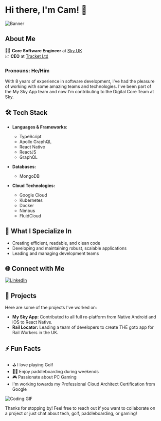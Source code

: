 # Hi there, I'm Cam! 👋

![Banner](https://media.giphy.com/media/xT9IgG50Fb7Mi0prBC/giphy.gif)

## About Me

👨‍💻 **Core Software Engineer** at [Sky UK](https://www.sky.com)  
📈 **CEO** at [Tracket Ltd](https://tracket.co.uk)  

### Pronouns: He/Him

With 8 years of experience in software development, I've had the pleasure of working with some amazing teams and technologies. I've been part of the My Sky App team and now I'm contributing to the Digital Core Team at Sky.

## 🛠️ Tech Stack

- **Languages & Frameworks:**
  - TypeScript
  - Apollo GraphQL
  - React Native
  - ReactJS
  - GraphQL

- **Databases:**
  - MongoDB

- **Cloud Technologies:**
  - Google Cloud
  - Kubernetes
  - Docker
  - Nimbus
  - FluidCloud

## 🌟 What I Specialize In

- Creating efficient, readable, and clean code
- Developing and maintaining robust, scalable applications
- Leading and managing development teams

## 🌐 Connect with Me

[![LinkedIn](https://img.shields.io/badge/LinkedIn-0077B5?style=for-the-badge&logo=linkedin&logoColor=white)](https://www.linkedin.com/in/cameronbowes)  

## 🚀 Projects

Here are some of the projects I've worked on:

- **My Sky App:** Contributed to all full re-platform from Native Android and iOS to React Native.
- **Rail Locator:** Leading a team of developers to create THE goto app for Rail Workers in the UK.

## ⚡ Fun Facts

- ⛳ I love playing Golf
- 🏄‍♂️ Enjoy paddleboarding during weekends
- 🎮 Passionate about PC Gaming
- I'm working towards my Professional Cloud Architect Certification from Google

![Coding GIF](https://media.giphy.com/media/LmNwrBhejkK9EFP504/giphy.gif)

Thanks for stopping by! Feel free to reach out if you want to collaborate on a project or just chat about tech, golf, paddleboarding, or gaming!
